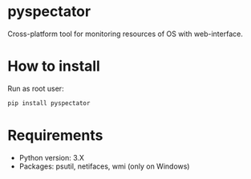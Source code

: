 pyspectator
===========

Cross-platform tool for monitoring resources of OS with web-interface.

How to install
===========

Run as root user:
```bash
pip install pyspectator
```

Requirements
===========

- Python version: 3.X
- Packages: psutil, netifaces, wmi (only on Windows)
